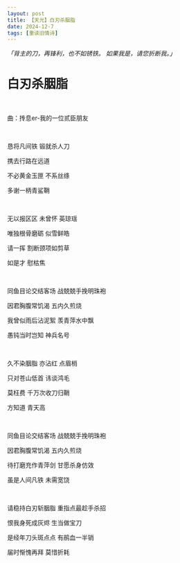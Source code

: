 ```yaml
---
layout: post
title: 【天光】白刃杀胭脂
date: 2024-12-7
tags: [重读旧情诗]
---
```


*「背主的刀，再锋利，也不如锈铁。
如果我是，请您折断我。」*

# 白刃杀胭脂

<br>

曲：抟息er-我的一位贰臣朋友

<br>


恳将凡间铁 锻就杀人刀

携去行路在远道

不必黄金玉匣 不系丝绦

多谢一柄青鲨鞘

<br>

无以报区区 未曾怀 英琼瑶

唯独根骨磨砺 似雪鲜皓

请一挥 割断颈项如剪草

如是才 慰枯焦


<br>

同鱼目论交结客场 战兢兢手挽明珠袍

因君胸腹常饥渴 五内久煎烧

我曾似雨后沾泥絮 羡青萍水中飘

愚钝当时岂知 神兵名号

<br>

久不染胭脂 亦沾红 点眉梢

只对苍山低首 讳谈鸿毛

莫枉费 千万次收刀归鞘

方知道 青天高

<br>

同鱼目论交结客场 战兢兢手挽明珠袍

因君胸腹常饥渴 五内久煎烧

待打磨充作青萍剑 甘愿杀身仿效

虽是人间凡铁 未需宽饶

<br>

请稳持白刃斩胭脂 重指点最趁手杀招

恨我身死成灰烬 生当做宝刀

是经年刀头斑点点 有鹃血一半销

届时惭愧再拜 莫惜折耗

<br>
<br>